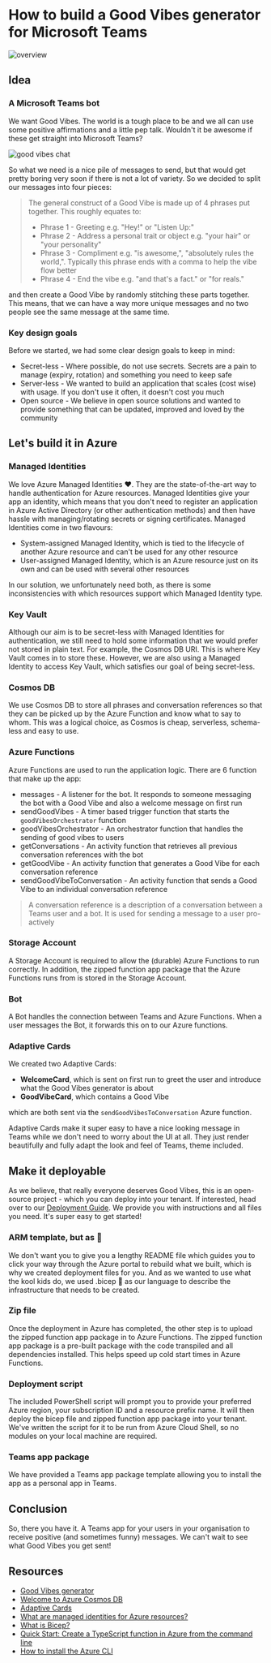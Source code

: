 # How to build a Good Vibes generator for Microsoft Teams

![overview](media/overview.drawio.png)

## Idea

### A Microsoft Teams bot

We want Good Vibes. The world is a tough place to be and we all can use some positive affirmations and a little pep talk. Wouldn't it be awesome if these get straight into Microsoft Teams?

![good vibes chat](media/ExampleTeamsConversation.png)

So what we need is a nice pile of messages to send, but that would get pretty boring very soon if there is not a lot of variety. So we decided to split our messages into four pieces:

> The general construct of a Good Vibe is made up of 4 phrases put together. This roughly equates to:
>
> * Phrase 1 - Greeting e.g. "Hey!" or "Listen Up:"
> * Phrase 2 - Address a personal trait or object e.g. "your hair" or "your personality"
> * Phrase 3 - Compliment e.g. "is awesome,", "absolutely rules the world,". Typically this phrase ends with a comma to help the vibe flow better
> * Phrase 4 - End the vibe e.g. "and that's a fact." or "for reals."

and then create a Good Vibe by randomly stitching these parts together. This means, that we can have a way more unique messages and no two people see the same message at the same time.

### Key design goals

Before we started, we had some clear design goals to keep in mind:

* Secret-less - Where possible, do not use secrets. Secrets are a pain to manage (expiry, rotation) and something you need to keep safe
* Server-less - We wanted to build an application that scales (cost wise) with usage. If you don't use it often, it doesn't cost you much
* Open source - We believe in open source solutions and wanted to provide something that can be updated, improved and loved by the community

## Let's build it in Azure

### Managed Identities

We love Azure Managed Identities ❤. They are the state-of-the-art way to handle authentication for Azure resources. Managed Identities give your app an identity, which means that you don't need to register an application in Azure Active Directory (or other authentication methods) and then have hassle with managing/rotating secrets or signing certificates. Managed Identities come in two flavours:

* System-assigned Managed Identity, which is tied to the lifecycle of another Azure resource and can't be used for any other resource
* User-assigned Managed Identity, which is an Azure resource just on its own and can be used with several other resources

In our solution, we unfortunately need both, as there is some inconsistencies with which resources support which Managed Identity type.

### Key Vault

Although our aim is to be secret-less with Managed Identities for authentication, we still need to hold some information that we would prefer not stored in plain text. For example, the Cosmos DB URI. This is where Key Vault comes in to store these. However, we are also using a Managed Identity to access Key Vault, which satisfies our goal of being secret-less.

### Cosmos DB

We use Cosmos DB to store all phrases and conversation references so that they can be picked up by the Azure Function and know what to say to whom. This was a logical choice, as Cosmos is cheap, serverless, schema-less and easy to use.

### Azure Functions

Azure Functions are used to run the application logic. There are 6 function that make up the app:

* messages - A listener for the bot. It responds to someone messaging the bot with a Good Vibe and also a welcome message on first run
* sendGoodVibes - A timer based trigger function that starts the `goodVibesOrchestrator` function
* goodVibesOrchestrator - An orchestrator function that handles the sending of good vibes to users
* getConversations - An activity function that retrieves all previous conversation references with the bot
* getGoodVibe - An activity function that generates a Good Vibe for each conversation reference
* sendGoodVibeToConversation - An activity function that sends a Good Vibe to an individual conversation reference

> A conversation reference is a description of a conversation between a Teams user and a bot. It is used for sending a message to a user pro-actively

### Storage Account

A Storage Account is required to allow the (durable) Azure Functions to run correctly. In addition, the zipped function app package that the Azure Functions runs from is stored in the Storage Account.

### Bot

A Bot handles the connection between Teams and Azure Functions. When a user messages the Bot, it forwards this on to our Azure functions.

### Adaptive Cards

We created two Adaptive Cards:

* **WelcomeCard**, which is sent on first run to greet the user and introduce what the Good Vibes generator is about
* **GoodVibeCard**, which contains a Good Vibe

which are both sent via the `sendGoodVibesToConversation` Azure function.

Adaptive Cards make it super easy to have a nice looking message in Teams while we don't need to worry about the UI at all. They just render beautifully and fully adapt the look and feel of Teams, theme included.

## Make it deployable

As we believe, that really everyone deserves Good Vibes, this is an open-source project - which you can deploy into your tenant. If interested, head over to our [Deployment Guide](https://github.com/working-on-it/good-vibes-generator/docs/deploymentGuide.md). We provide you with instructions and all files you need. It's super easy to get started!

### ARM template, but as 💪

We don't want you to give you a lengthy README file which guides you to click your way through the Azure portal to rebuild what we built, which is why we created deployment files for you. And as we wanted to use what the kool kids do, we used .bicep 💪 as our language to describe the infrastructure that needs to be created.

### Zip file

Once the deployment in Azure has completed, the other step is to upload the zipped function app package in to Azure Functions. The zipped function app package is a pre-built package with the code transpiled and all dependencies installed. This helps speed up cold start times in Azure Functions.

### Deployment script

The included PowerShell script will prompt you to provide your preferred Azure region, your subscription ID and a resource prefix name. It will then deploy the bicep file and zipped function app package into your tenant. We've written the script for it to be run from Azure Cloud Shell, so no modules on your local machine are required.

### Teams app package

We have provided a Teams app package template allowing you to install the app as a personal app in Teams.

## Conclusion

So, there you have it. A Teams app for your users in your organisation to receive positive (and sometimes funny) messages. We can't wait to see what Good Vibes you get sent!

## Resources

* [Good Vibes generator](https://github.com/working-on-it/good-vibes-generator)
* [Welcome to Azure Cosmos DB](https://docs.microsoft.com/azure/cosmos-db/introduction)
* [Adaptive Cards](https://adaptivecards.io)
* [What are managed identities for Azure resources?](https://docs.microsoft.com/azure/active-directory/managed-identities-azure-resources/overview)
* [What is Bicep?](https://docs.microsoft.com/azure/azure-resource-manager/bicep/overview?tabs=bicep)
* [Quick Start: Create a TypeScript function in Azure from the command line](https://docs.microsoft.com/azure/azure-functions/create-first-function-cli-typescript?tabs=azure-cli%2Cbrowser)
* [How to install the Azure CLI](https://docs.microsoft.com/cli/azure/install-azure-cli)
